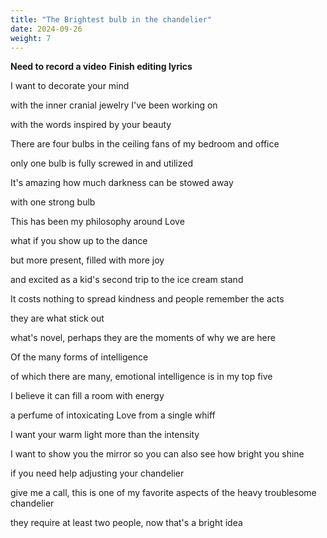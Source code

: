 ```yaml
---
title: "The Brightest bulb in the chandelier"
date: 2024-09-26
weight: 7
---
```

[{{< youtube g9XGyYjKl7E >}}]: #
**Need to record a video**
**Finish editing lyrics**

I want to decorate your mind

with the inner cranial jewelry I've been working on

with the words inspired by your beauty

There are four bulbs in the ceiling fans of my bedroom and office

only one bulb is fully screwed in and utilized

It's amazing how much darkness can be stowed away

with one strong bulb

This has been my philosophy around Love

what if you show up to the dance

but more present, filled with more joy

and excited as a kid's second trip to the ice cream stand

It costs nothing to spread kindness and people remember the acts

they are what stick out

what's novel, perhaps they are the moments of why we are here

Of the many forms of intelligence

of which there are many, emotional intelligence is in my top five

I believe it can fill a room with energy

a perfume of intoxicating Love from a single whiff

I want your warm light more than the intensity

I want to show you the mirror so you can also see how bright you shine

if you need help adjusting your chandelier

give me a call, this is one of my favorite aspects of the heavy troublesome chandelier

they require at least two people, now that's a bright idea